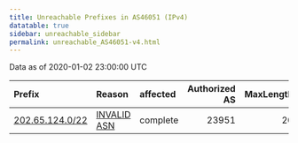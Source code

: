 ```yaml
---
title: Unreachable Prefixes in AS46051 (IPv4)
datatable: true
sidebar: unreachable_sidebar
permalink: unreachable_AS46051-v4.html
---
```


Data as of 2020-01-02 23:00:00 UTC


<div class="datatable-begin"></div>

| Prefix                                                   | Reason                                                                                                 | affected   |   Authorized AS |   MaxLength | Anchor                                       |   unreachable /24s |
|:---------------------------------------------------------|:-------------------------------------------------------------------------------------------------------|:-----------|----------------:|------------:|:---------------------------------------------|-------------------:|
| [202.65.124.0/22](https://stat.ripe.net/202.65.124.0/22) | [INVALID ASN](https://rpki-validator.ripe.net/announcement-preview?asn=AS46051&prefix=202.65.124.0/22) | complete   |           23951 |          20 | [APNIC](unreachable_APNIC_RPKI_Root-v4.html) |                  4 |

<div class="datatable-end"></div>